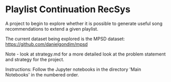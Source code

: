 # Playlist Continuation RecSys

A project to begin to explore whether it is possible to generate useful song recommendations to extend a given playlist.

The current dataset being explored is the MPSD dataset:
https://github.com/danielgondim/mpsd

Note - look at strategy.md for a more detailed look at the problem statement and strategy for the project.

Instructions:
Follow the Jupyter notebooks in the directory 'Main Notebooks' in the numbered order.
